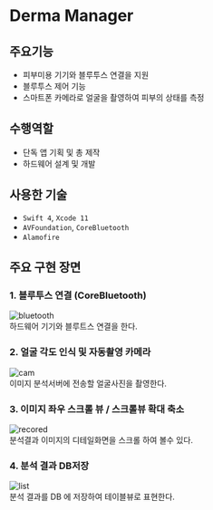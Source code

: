 # Derma Manager

## 주요기능

- 피부미용 기기와 블루투스 연결을 지원 
- 블루투스 제어 기능
- 스마트폰 카메라로 얼굴을 촬영하여 피부의 상태를 측정

## 수행역할
- 단독 앱 기획 및 총 제작
- 하드웨어 설계 및 개발

## 사용한 기술
- `Swift 4`, `Xcode 11`
- `AVFoundation`, `CoreBluetooth`
- `Alamofire`

## 주요 구현 장면

### 1. 블루투스 연결 (CoreBluetooth)
![bluetooth](https://user-images.githubusercontent.com/42457589/132481152-c9398231-6f63-49e2-b6a8-67f7084061ee.gif)  
 하드웨어 기기와 블루트스 연결을 한다.

### 2. 얼굴 각도 인식 및 자동촬영 카메라
![cam](https://user-images.githubusercontent.com/42457589/132481160-308a01dc-cd5c-42d9-90f3-0d6b0a7e29e2.gif)  
 이미지 분석서버에 전송할 얼굴사진을 촬영한다.

### 3. 이미지 좌우 스크롤 뷰 / 스크롤뷰 확대 축소
![recored](https://user-images.githubusercontent.com/42457589/132481165-550d1a45-7dba-4620-bc23-6209699cd766.gif)  
 분석결과 이미지의 디테일화면을 스크롤 하여 볼수 있다.

### 4. 분석 결과 DB저장
![list](https://user-images.githubusercontent.com/42457589/132481163-c2307729-1035-47c1-8581-d1c1a8d19e88.gif)  
 분석 결과를 DB 에 저장하여 테이블뷰로 표현한다.


